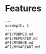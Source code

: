 # Features

```{toctree}
---
maxdepth: 1
---
API/PUBMED.md
API/REPORTER.md
API/MYGENE.md
API/MYVARIANT.md
```

